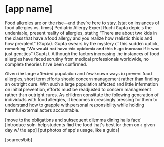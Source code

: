 # [app name]
Food allergies are on the rise—and they’re here to stay. [stat on instances of food allergies vs. times] Pediatric Allergy Expert Ruchi Gupta depicts the undeniable, present reality of allergies, stating “There are about two kids in the class that have a food allergy and you realize how realistic this is and how prevalent” (Gupta). Gupta swears by the mystery of this sudden uptick, remarking “We would not have this epidemic and this huge increase if it was just genetics” (Gupta). Although the factors increasing the instances of food allergies have faced scrutiny from medical professionals worldwide, no complete theories have been confirmed. 

Given the large affected population and few known ways to prevent food allergies, short term efforts should concern management rather than finding an outright cure. With such a large population affected and little information on initial prevention, efforts must be readjusted to concern management rather than outright cures. As children constitute the following generation of individuals with food allergies, it becomes increasingly pressing for them to understand how to grapple with personal responsibility while holding harmful external actors accountable.

[move to the obligations and subsequent dilemma dining halls face]
[introduce soln–help students find the food that's best for them on a given day w/ the app]
[put photos of app's usage, like a guide]

[sources/bib]
